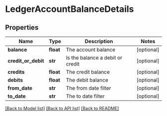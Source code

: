 # LedgerAccountBalanceDetails

## Properties
Name | Type | Description | Notes
------------ | ------------- | ------------- | -------------
**balance** | **float** | The account balance | [optional] 
**credit_or_debit** | **str** | Is the balance a debit or credit | [optional] 
**credits** | **float** | The credit balance | [optional] 
**debits** | **float** | The debit balance | [optional] 
**from_date** | **str** | The from date filter | [optional] 
**to_date** | **str** | The to date filter | [optional] 

[[Back to Model list]](../README.md#documentation-for-models) [[Back to API list]](../README.md#documentation-for-api-endpoints) [[Back to README]](../README.md)


